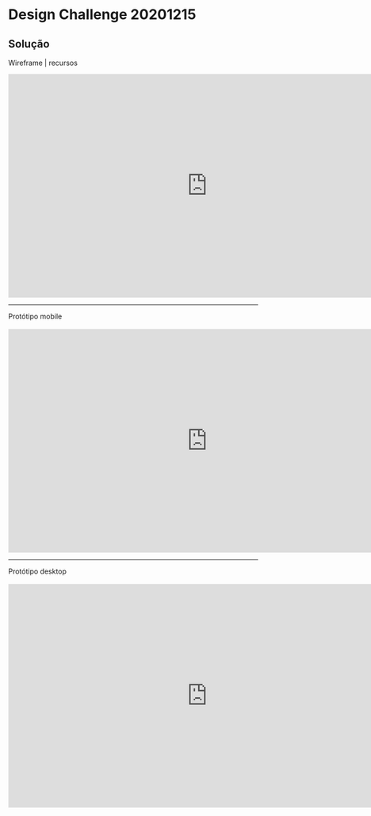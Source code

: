 # Design Challenge 20201215

## Solução

Wireframe | recursos
<iframe style="border: 1px solid rgba(0, 0, 0, 0.1);" width="800" height="450" src="https://embed.figma.com/design/zM2MwvOCeNp2aIZ8rndwzd/Desafio-t%C3%A9cnico-%7C-Trevo-Digital?node-id=0-1&embed-host=share" allowfullscreen></iframe>
<hr/>
Protótipo mobile
<br/>
<br/>
<iframe style="border: 1px solid rgba(0, 0, 0, 0.1);" width="800" height="450" src="https://embed.figma.com/proto/zM2MwvOCeNp2aIZ8rndwzd/Desafio-t%C3%A9cnico-%7C-Trevo-Digital?node-id=26-219&scaling=min-zoom&content-scaling=fixed&page-id=26%3A207&starting-point-node-id=26%3A422&embed-host=share" allowfullscreen></iframe>
<hr/>
Protótipo desktop
<br/>
<br/>
<iframe style="border: 1px solid rgba(0, 0, 0, 0.1);" width="800" height="450" src="https://embed.figma.com/proto/zM2MwvOCeNp2aIZ8rndwzd/Desafio-t%C3%A9cnico-%7C-Trevo-Digital?node-id=26-422&scaling=min-zoom&content-scaling=fixed&page-id=26%3A207&starting-point-node-id=26%3A422&embed-host=share" allowfullscreen></iframe>
